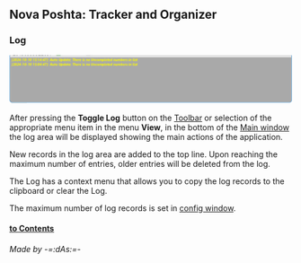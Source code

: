 ## Nova Poshta: Tracker and Organizer

### Log
![Log](../images/log.png)

After pressing the **Toggle Log** button on the [Toolbar](menu.md?toolbar) or selection of the appropriate menu item in the menu **View**, in the bottom of the [Main window](main.md) the log area will be displayed showing the main actions of the application.

New records in the log area are added to the top line. Upon reaching the maximum number of entries, older entries will be deleted from the log.

The Log has a context menu that allows you to copy the log records to the clipboard or clear the Log.

The maximum number of log records is set in [config window](config.md).

#### [to Contents](help.md)

###### _Made by -=:dAs:=-_